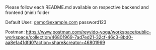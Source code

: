 Please follow each README.md available on respective backend and frontend (mini) folder

Default User:
demo@example.com
password123

Postman:
https://www.postman.com/reyvido-yoga/workspace/public-workspace/collection/46801969-7ad7ed21-32cf-46c3-8bd0-aa8e1a41dfd0?action=share&creator=46801969
